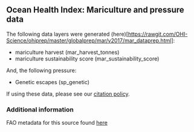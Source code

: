 ## Ocean Health Index: Mariculture and pressure data

The following data layers were generated (here)[https://rawgit.com/OHI-Science/ohiprep/master/globalprep/mar/v2017/mar_dataprep.html]:
* mariculture harvest (mar_harvest_tonnes)
* mariculture sustainability score (mar_sustainability_score)

And, the following pressure:
* Genetic escapes (sp_genetic)

If using these data, please see our [citation policy](http://ohi-science.org/citation-policy/).

### Additional information
FAO metadata for this source found [here](http://ref.data.fao.org/dataset?entryId=033ae7cf-b322-4dc5-8dfe-140140c56008&tab=metadata)
